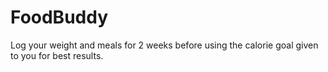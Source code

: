 # FoodBuddy

Log your weight and meals for 2 weeks before using the calorie goal given to you for best results.

